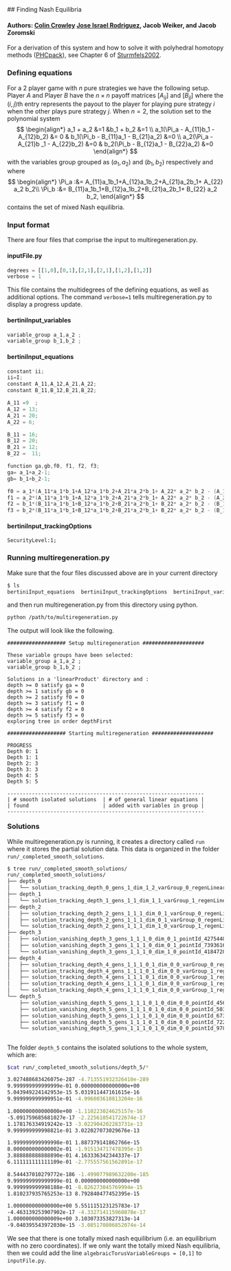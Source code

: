 <link rel="stylesheet" href="modest.css">
<style>
pre, code, pre code {
  max-height: 400px;
}
</style>
## Finding Nash Equilibria

#### Authors: [Colin Crowley](https://sites.google.com/view/colincrowley/home) [Jose Israel Rodriguez](https://www.math.wisc.edu/~jose/), Jacob Weiker, and Jacob Zoromski

For a derivation of this system and how to solve it with 
polyhedral homotopy methods ([PHCpack](https://homepages.math.uic.edu/~jan/PHCpack/phcpack.html)), see Chapter 6 of [Sturmfels2002](https://math.berkeley.edu/~bernd/cbms.pdf). 


### Defining equations
For a 2 player game with $n$ pure strategies we have the following setup. 
Player $A$ and Player $B$ have the $n\times n$ payoff matrices $[A_{ij}]$  and $[B_{ij}]$ 
where the $(i,j)$th entry represents the payout to the player for playing pure strategy $i$
when the other plays pure strategy $j$.
When $n = 2$,  the solution set to the polynomial system 
$$
\begin{align*}
a_1 + a_2 &=1  				&b_1 + b_2  &=1  \\
 a_1(\Pi_a - A_{11}b_1 - A_{12}b_2) &= 0 & b_1(\Pi_b - B_{11}a_1 - B_{21}a_2) &=0 \\
a_2(\Pi_a - A_{21}b _1 - A_{22}b_2) &=0  & b_2(\Pi_b - B_{12}a_1 - B_{22}a_2) &=0  
\end{align*}
$$
with the variables group grouped as $(a_1,a_2)$ and $(b_1,b_2)$ respectively
and 
where 
$$
\begin{align*}
\Pi_a :&= A_{11}a_1b_1+A_{12}a_1b_2+A_{21}a_2b_1+ A_{22} a_2 b_2\\
\Pi_b :&= B_{11}a_1b_1+B_{12}a_1b_2+B_{21}a_2b_1+ B_{22} a_2 b_2,
\end{align*}
$$
contains the set of mixed Nash equilibria.

### Input format

There are four files that comprise the input to multiregeneration.py.

#### inputFile.py
```python
degrees = [[1,0],[0,1],[2,1],[2,1],[1,2],[1,2]]
verbose = 1
```
This file contains the multidegrees of the defining equations, as well 
as additional options. The command `verbose=1` tells 
multiregeneration.py to display a progress update.

#### bertiniInput_variables
```c
variable_group a_1,a_2 ;
variable_group b_1,b_2 ;
```
#### bertiniInput_equations
```c
constant ii;
ii=I;
constant A_11,A_12,A_21,A_22;
constant B_11,B_12,B_21,B_22;

A_11 =9  ;
A_12 = 13;
A_21 = 20;
A_22 = 6;

B_11 = 16;
B_12 = 20;
B_21 = 12;
B_22 =  11;

function ga,gb,f0, f1, f2, f3;
ga= a_1+a_2-1;
gb= b_1+b_2-1;

f0 = a_1*(A_11*a_1*b_1+A_12*a_1*b_2+A_21*a_2*b_1+ A_22* a_2* b_2 - (A_11*b_1 + A_12*b_2) );
f1 = a_2*(A_11*a_1*b_1+A_12*a_1*b_2+A_21*a_2*b_1+ A_22* a_2* b_2 - (A_21*b_1 + A_22*b_2) );
f2 = b_1*(B_11*a_1*b_1+B_12*a_1*b_2+B_21*a_2*b_1+ B_22* a_2* b_2 - (B_11*a_1 + B_21*a_2) ) ;
f3 = b_2*(B_11*a_1*b_1+B_12*a_1*b_2+B_21*a_2*b_1+ B_22* a_2* b_2 - (B_12*a_1 + B_22*a_2) ) ;
```
#### bertiniInput_trackingOptions
```
SecurityLevel:1;
```

### Running multiregeneration.py

Make sure that the four files discussed above are in your current 
directory
```bash
$ ls
bertiniInput_equations  bertiniInput_trackingOptions  bertiniInput_variables  inputFile.py
```
and then run multiregeneration.py from this directory using python.
```bash
python /path/to/multiregeneration.py
```
The output will look like the following.
```
################### Setup multiregeneration ####################

These variable groups have been selected:
variable_group a_1,a_2 ;
variable_group b_1,b_2 ;

Solutions in a 'linearProduct' directory and :
depth >= 0 satisfy ga = 0
depth >= 1 satisfy gb = 0
depth >= 2 satisfy f0 = 0
depth >= 3 satisfy f1 = 0
depth >= 4 satisfy f2 = 0
depth >= 5 satisfy f3 = 0
exploring tree in order depthFirst

################### Starting multiregeneration ####################

PROGRESS
Depth 0: 1
Depth 1: 1
Depth 2: 3
Depth 3: 3
Depth 4: 5
Depth 5: 5

----------------------------------------------------------------
| # smooth isolated solutions  | # of general linear equations |
| found                        | added with variables in group |
----------------------------------------------------------------
                               | 0  1
----------------------------------------------------------------
  5                              0  0  
Done.
```

### Solutions
While multiregeneration.py is running, it creates a directory called 
`run` where it stores the partial solution data. This data is 
organized in the folder `run/_completed_smooth_solutions`.
```bash
$ tree run/_completed_smooth_solutions/
run/_completed_smooth_solutions/
├── depth_0
│   └── solution_tracking_depth_0_gens_1_dim_1_2_varGroup_0_regenLinear_0_pointId_794909670162_531158193411
├── depth_1
│   └── solution_tracking_depth_1_gens_1_1_dim_1_1_varGroup_1_regenLinear_0_pointId_531158193411_577030324551
├── depth_2
│   ├── solution_tracking_depth_2_gens_1_1_1_dim_0_1_varGroup_0_regenLinear_0_pointId_577030324551_739361615029
│   ├── solution_tracking_depth_2_gens_1_1_1_dim_0_1_varGroup_0_regenLinear_1_pointId_577030324551_427544025629
│   └── solution_tracking_depth_2_gens_1_1_1_dim_1_0_varGroup_1_regenLinear_0_pointId_577030324551_418472866434
├── depth_3
│   ├── solution_vanishing_depth_3_gens_1_1_1_0_dim_0_1_pointId_427544025629_427544025629
│   ├── solution_vanishing_depth_3_gens_1_1_1_0_dim_0_1_pointId_739361615029_739361615029
│   └── solution_vanishing_depth_3_gens_1_1_1_0_dim_1_0_pointId_418472866434_418472866434
├── depth_4
│   ├── solution_tracking_depth_4_gens_1_1_1_0_1_dim_0_0_varGroup_0_regenLinear_0_pointId_418472866434_978338394354
│   ├── solution_tracking_depth_4_gens_1_1_1_0_1_dim_0_0_varGroup_1_regenLinear_0_pointId_427544025629_722246884416
│   ├── solution_tracking_depth_4_gens_1_1_1_0_1_dim_0_0_varGroup_1_regenLinear_0_pointId_739361615029_673190960791
│   ├── solution_tracking_depth_4_gens_1_1_1_0_1_dim_0_0_varGroup_1_regenLinear_1_pointId_427544025629_456312849730
│   └── solution_tracking_depth_4_gens_1_1_1_0_1_dim_0_0_varGroup_1_regenLinear_1_pointId_739361615029_503555277244
└── depth_5
    ├── solution_vanishing_depth_5_gens_1_1_1_0_1_0_dim_0_0_pointId_456312849730_456312849730
    ├── solution_vanishing_depth_5_gens_1_1_1_0_1_0_dim_0_0_pointId_503555277244_503555277244
    ├── solution_vanishing_depth_5_gens_1_1_1_0_1_0_dim_0_0_pointId_673190960791_673190960791
    ├── solution_vanishing_depth_5_gens_1_1_1_0_1_0_dim_0_0_pointId_722246884416_722246884416
    └── solution_vanishing_depth_5_gens_1_1_1_0_1_0_dim_0_0_pointId_978338394354_978338394354

6 directories, 18 files
```

The folder `depth_5` contains the isolated solutions to the whole 
system, which are:
```bash
$cat run/_completed_smooth_solutions/depth_5/*

3.027488683426075e-287 -4.713551932326410e-289
9.999999999999999e-01 0.000000000000000e+00
5.043949224142953e-15 5.031911447161615e-16
9.999999999999951e-01 -4.996003610813204e-16

1.000000000000000e+00 -1.110223024625157e-16
-5.091759685681027e-17 -2.225610541722674e-17
1.178176334919242e-13 -3.022904202283731e-13
9.999999999998821e-01 3.022027073029676e-13

1.999999999999998e-01 1.887379141862766e-15
8.000000000000002e-01 -1.915134717478395e-15
3.888888888888890e-01 4.163336342344337e-17
6.111111111111109e-01 -2.775557561562891e-17

8.544437010279772e-186 -1.499077989632200e-185
9.999999999999999e-01 0.000000000000000e+00
9.999999999998188e-01 -8.826273045769994e-15
1.810237935765253e-13 8.792840477452395e-15

1.000000000000000e+00 5.551115123125783e-17
-4.463139253907902e-17 -4.332714115960878e-17
1.000000000000009e+00 3.103073353827313e-14
-9.040395543972030e-15 -3.085170806852074e-14
```
We see that there is one totally mixed nash equilibrium (i.e. an 
equilibrium with no zero coordinates). If we only want the totally mixed 
Nash equilibria, then we could add the line 
`algebraicTorusVariableGroups = [0,1]` to `inputFile.py`.
